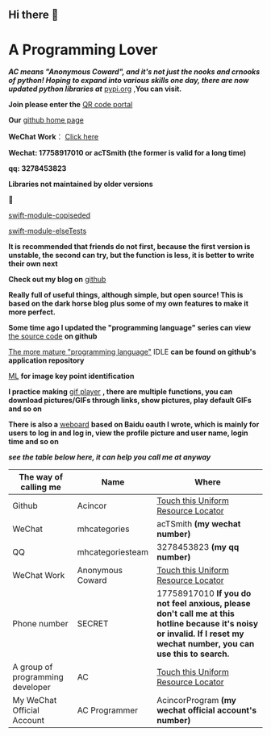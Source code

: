 ## Hi there 👋

<!--
**acincor/acincor** is a ✨ _special_ ✨ repository because its `README.md` (this file) appears on your GitHub profile.

Here are some ideas to get you started:

- 🔭 I’m currently working on ...
- 🌱 I’m currently learning ...
- 👯 I’m looking to collaborate on ...
- 🤔 I’m looking for help with ...
- 💬 Ask me about ...
- 📫 How to reach me: ...
- 😄 Pronouns: ...
- ⚡ Fun fact: ...
-->
# A Programming Lover

***AC means "Anonymous Coward", and it's not just the nooks and crnooks of python! Hoping to expand into various skills one day, there are now updated python libraries at*** [pypi.org](https://pypi.org/project/MHCInc/) ,**You can visit.**

**Join please enter the** [QR code portal](https://acincor.github.io/z4a)

**Our** [github home page](https://github.com/acincor)

**WeChat Work**：
[Click here](https://work.weixin.qq.com/ca/cawcde817372ab779e)

**Wechat: 17758917010 or acTSmith (the former is valid for a long time)**

**qq: 3278453823**

**Libraries not maintained by older versions**

👀️

[swift-module-copiseded](https://pypi.org/project/swift-module-copiseded/)

[swift-module-elseTests](https://pypi.org/project/swift-module-elseTests/)

**It is recommended that friends do not first, because the first version is unstable, the second can try, but the function is less, it is better to write their own next**

**Check out my blog on** [github](https://github.com/acincor/AC-Boke.git)

**Really full of useful things, although simple, but open source! This is based on the dark horse blog plus some of my own features to make it more perfect.**

**Some time ago I updated the "programming language" series can view** [the source code](https://github.com/acincor/PLanguage.git) **on github**

[The more mature "programming language"](https://github.com/acincor/MhcCode.git) IDLE **can be found on github's application repository**

[ML](https://github.com/acincor/ML.git) **for image key point identification**

**I practice making** [gif player](https://github.com/acincor/gif-for-MHC.git) **, there are multiple functions, you can download pictures/GIFs through links, show pictures, play default GIFs and so on**

**There is also a** [weboard](https://github.com/acincor/Weboard_Baidu_OAuth.git) **based on Baidu oauth I wrote, which is mainly for users to log in and log in, view the profile picture and user name, login time and so on**

***see the table below here, it can help you call me at anyway***

| The way of calling me | Name | Where |
| --- | --- | --- |
| Github | Acincor | [Touch this Uniform Resource Locator](https://github.com/acincor) |
| WeChat | mhcategories | acTSmith **(my wechat number)** |
| QQ | mhcategoriesteam | 3278453823 **(my qq number)** |
| WeChat Work | Anonymous Coward | [Touch this Uniform Resource Locator](https://work.weixin.qq.com/ca/cawcde817372ab779e) |
| Phone number | SECRET | 17758917010 **If you do not feel anxious, please don't call me at this hotline because it's noisy or invalid. If I reset my wechat number, you can use this to search.**|
| A group of programming developer | AC | [Touch this Uniform Resource Locator](https://acincor.github.io/z4a) |
| My WeChat Official Account | AC Programmer | AcincorProgram **(my wechat official account's number)** |
